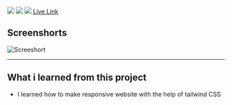 ![](https://img.shields.io/badge/Shopify-Clone-blue)
![](https://img.shields.io/badge/Tailwind-CSS-yellowgreen)
![](https://img.shields.io/badge/Responsive-yes-lightgrey)
[Live Link](https://shopify-clone-tailwind-css-home-page.netlify.app/)
## Screenshorts
![Screeshort](Screenshots/fullscreen.png)
   * * *
   

  ## What i learned from this project

  - I learned how to make responsive website with the help of tailwind CSS 
  